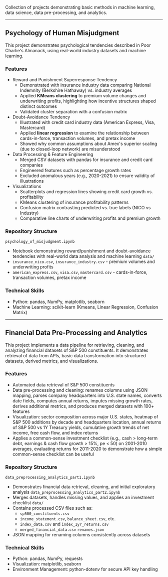Collection of projects demonstrating basic methods in machine learning, data science, data pre-processing, and analytics.

---

## Psychology of Human Misjudgment
This project demonstrates psychological tendencies described in Poor Charlie's Almanack, using real-world industry datasets and machine learning.

### Features
- Reward and Punishment Superresponse Tendency
  - Demonstrated with insurance industry data comparing National Indemnity (Berkshire Hathaway) vs. industry averages
  - Applied **KMeans clustering** to premium volume changes and underwriting profits, highlighting how incentive structures shaped distinct outcomes
  - Validated cluster separation with a confusion matrix
- Doubt-Avoidance Tendency
  - Illustrated with credit card industry data (American Express, Visa, Mastercard)
  - Applied **linear regression** to examine the relationship between cards-in-force, transaction volumes, and pretax income
  - Showed why common assumptions about Amex's superior scaling (due to closed-loop network) are misunderstood
- Data Processing & Feature Engineering
  - Merged CSV datasets with pandas for insurance and credit card companies
  - Engineered features such as percentage growth rates
  - Excluded anomalous years (e.g., 2020-2021) to ensure validity of illustrations
- Visualizations
  - Scatterplots and regression lines showing credit card growth vs. profitability
  - KMeans clustering of insurance profitability patterns
  - Confusion matrix contrasting predicted vs. true labels (NICO vs Industry)
  - Comparative line charts of underwriting profits and premium growth

### Repository Structure

`psychology_of_misjudgment.ipynb`
- Notebook demonstrating reward/punishment and doubt-avoidance tendencies with real-world data analysis and machine learning
`data/`
- `insurance_nico.csv`, `insurance_industry.csv` - premium volumes and underwriting profits
- `american_express.csv`, `visa.csv`, `mastercard.csv` - cards-in-force, transaction volumes, pretax income

### Technical Skills
- Python: pandas, NumPy, matplotlib, seaborn
- Machine Learning: scikit-learn (Kmeans, Linear Regression, Confusion Matrix)

---
## Financial Data Pre-Processing and Analytics
This project implements a data pipeline for retrieving, cleaning, and analyzing financial datasets of S&P 500 constituents. It demonstrates retrieval of data from APIs, basic data transformation into structured datasets, derived metrics, and visualizations. 

### Features
- Automated data retrieval of S&P 500 constituents
- Data pre-processing and cleaning: renames columns using JSON mapping, parses company headquarters into U.S. state names, converts date fields, computes annual returns, imputes missing growth rates, derives additional metrics, and produces merged datasets with 100+ features
- Visualization: sector composition across major U.S. states, heatmap of S&P 500 additions by decade and headquarters location, annual returns of S&P 500 vs 1Y Treasury yields, cumulative growth trends of net income, free cash flow, and index returns
- Applies a common-sense investment checklist (e.g., cash > long-term debt, earnings & cash flow growth > 15%, pe < 50) on 2001-2010 averages, evaluating returns for 2011-2020 to demonstrate how a simple common-sense checklist can be useful

### Repository Structure

`data_preprocessing_analytics_part1.ipynb`
- Demonstrates financial data retrieval, cleaning, and initial exploratory analysis
`data_preprocessing_analytics_part2.ipynb`
- Merges datasets, handles missing values, and applies an investment checklist
`data/`
- Contains processed CSV files such as:
  - `sp500_constituents.csv`
  - `income_statement.csv`, `balance_sheet.csv`, etc.
  - `index_data.csv` and `index_1yr_returns.csv`
  - `merged_financial_data.csv`
`renames.json`
- JSON mapping for renaming columns consistently across datasets

### Technical Skills
- Python: pandas, NumPy, requests
- Visualization: matplotlib, seaborn
- Environment Management: python-dotenv for secure API key handling
